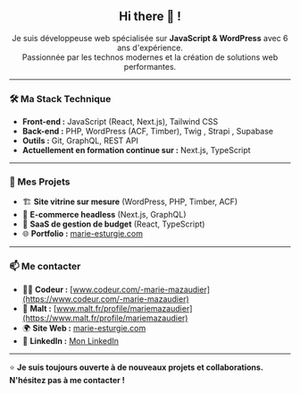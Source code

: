 

<h2 align="center"> Hi there 👋 ! </h2>

<p align="center">
Je suis développeuse web spécialisée sur <strong>JavaScript & WordPress</strong> avec 6 ans d'expérience.<br>
Passionnée par les technos modernes et la création de solutions web performantes.
</p>

---

### 🛠️ Ma Stack Technique
- **Front-end :** JavaScript (React, Next.js), Tailwind CSS  
- **Back-end :** PHP, WordPress (ACF, Timber), Twig , Strapi , Supabase
- **Outils :** Git, GraphQL, REST API  
- **Actuellement en formation continue sur :** Next.js, TypeScript  

---

### 🚀 Mes Projets  
- 🏗️ **Site vitrine sur mesure** (WordPress, PHP, Timber, ACF)  
- 🛒 **E-commerce headless** (Next.js, GraphQL)  
- 💼 **SaaS de gestion de budget** (React, TypeScript)  
- 🌐 **Portfolio :** [marie-esturgie.com](https://marie-esturgie.com)  

---

### 📫 Me contacter  
- 👩‍💻 **Codeur :** [www.codeur.com/-marie-mazaudier](https://www.codeur.com/-marie-mazaudier)  
- 🚀 **Malt :** [www.malt.fr/profile/mariemazaudier](https://www.malt.fr/profile/mariemazaudier)  
- 🌍 **Site Web :** [marie-esturgie.com](https://marie-esturgie.com)  
- 💼 **LinkedIn :** [Mon LinkedIn](https://linkedin.com/in/marie-esturgie)  

---

⭐ **Je suis toujours ouverte à de nouveaux projets et collaborations. N'hésitez pas à me contacter !**  
